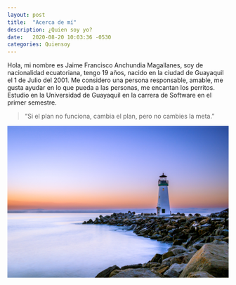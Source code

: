 ```yaml
---
layout: post
title:  "Acerca de mí"
description: ¿Quien soy yo?
date:   2020-08-20 10:03:36 -0530
categories: Quiensoy
---
```

Hola, mi nombre es Jaime Francisco Anchundia Magallanes, soy de nacionalidad ecuatoriana, tengo 19 años, nacido en la ciudad de Guayaquil el 1 de Julio del 2001.
Me considero una persona responsable, amable, me gusta ayudar en lo que pueda a las personas, me encantan los perritos.
Estudio en la Universidad de Guayaquil en la carrera de Software en el primer semestre.


> “Si el plan no funciona, cambia el plan, pero no cambies la meta.”

![x](assets/images/cover.jpg)

